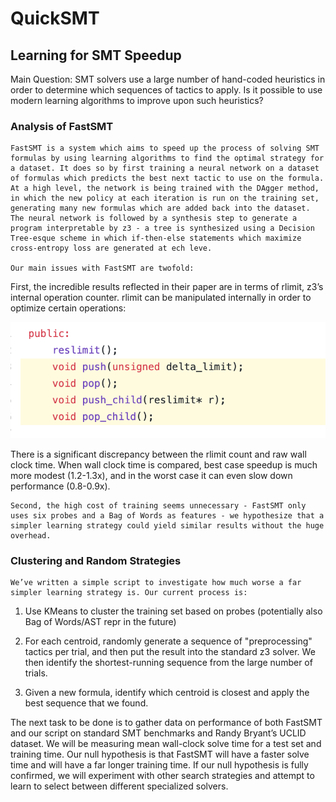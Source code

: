 # QuickSMT

## Learning for SMT Speedup

Main Question: SMT solvers use a large number of hand-coded heuristics in order to determine which sequences of tactics to apply. Is it possible to use modern learning algorithms to improve upon such heuristics?

### Analysis of FastSMT

	FastSMT is a system which aims to speed up the process of solving SMT formulas by using learning algorithms to find the optimal strategy for a dataset. It does so by first training a neural network on a dataset of formulas which predicts the best next tactic to use on the formula. At a high level, the network is being trained with the DAgger method, in which the new policy at each iteration is run on the training set, generating many new formulas which are added back into the dataset. The neural network is followed by a synthesis step to generate a program interpretable by z3 - a tree is synthesized using a Decision Tree-esque scheme in which if-then-else statements which maximize cross-entropy loss are generated at ech leve.

	Our main issues with FastSMT are twofold: 

First, the incredible results reflected in their paper are in terms of rlimit, z3’s internal operation counter. rlimit can be manipulated internally in order to optimize certain operations:

![image alt text](img/image_0.png)

 There is a significant discrepancy between the rlimit count and raw wall clock time. When wall clock time is compared, best case speedup is much more modest (1.2-1.3x), and in the worst case it can even slow down performance (0.8-0.9x). 

	Second, the high cost of training seems unnecessary - FastSMT only uses six probes and a Bag of Words as features - we hypothesize that a simpler learning strategy could yield similar results without the huge overhead.

### Clustering and Random Strategies

	We’ve written a simple script to investigate how much worse a far simpler learning strategy is. Our current process is:

1. Use KMeans to cluster the training set based on probes (potentially also Bag of Words/AST repr in the future)

2. For each centroid, randomly generate a sequence of "preprocessing" tactics per trial, and then put the result into the standard z3 solver. We then identify the shortest-running sequence from the large number of trials.

3. Given a new formula, identify which centroid is closest and apply the best sequence that we found.

The next task to be done is to gather data on performance of both FastSMT and our script on standard SMT benchmarks and Randy Bryant’s UCLID dataset. We will be measuring mean wall-clock solve time for a test set and training time. Our null hypothesis is that FastSMT will have a faster solve time and will have a far longer training time. If our null hypothesis is fully confirmed, we will experiment with other search strategies and attempt to learn to select between different specialized solvers. 

